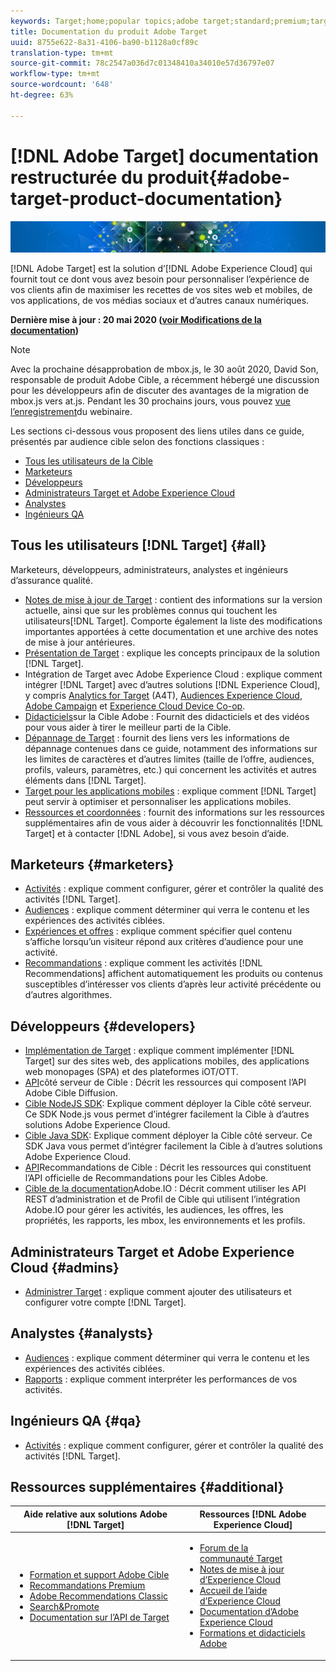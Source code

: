```yaml
---
keywords: Target;home;popular topics;adobe target;standard;premium;target documentation;adobe target documentation
title: Documentation du produit Adobe Target
uuid: 8755e622-8a31-4106-ba90-b1128a0cf89c
translation-type: tm+mt
source-git-commit: 78c2547a036d7c01348410a34010e57d36797e07
workflow-type: tm+mt
source-wordcount: '648'
ht-degree: 63%

---
```



# [!DNL Adobe Target] documentation restructurée du produit{#adobe-target-product-documentation}

![bannière](assets/target-home-banner-simple.png)

[!DNL Adobe Target] est la solution d’[!DNL Adobe Experience Cloud] qui fournit tout ce dont vous avez besoin pour personnaliser l’expérience de vos clients afin de maximiser les recettes de vos sites web et mobiles, de vos applications, de vos médias sociaux et d’autres canaux numériques.

**Dernière mise à jour : 20 mai 2020 ([voir Modifications de la documentation](r-release-notes/doc-change.md))**

>[!NOTE]
>
>Avec la prochaine désapprobation de mbox.js, le 30 août 2020, David Son, responsable de produit Adobe Cible, a récemment hébergé une discussion pour les développeurs afin de discuter des avantages de la migration de mbox.js vers at.js. Pendant les 30 prochains jours, vous pouvez [vue l’enregistrement](https://seminars.adobeconnect.com/ptdo6mfo6qn6/?proto=true)du webinaire.

Les sections ci-dessous vous proposent des liens utiles dans ce guide, présentés par audience cible selon des fonctions classiques :

- [Tous les utilisateurs de la Cible](#all)
- [Marketeurs](#marketers)
- [Développeurs](#developers)
- [Administrateurs Target et Adobe Experience Cloud](#admins)
- [Analystes](#analysts)
- [Ingénieurs QA](#qa)

## Tous les utilisateurs [!DNL Target] {#all}

Marketeurs, développeurs, administrateurs, analystes et ingénieurs d’assurance qualité.

- [Notes de mise à jour de Target](r-release-notes/release-notes.md) : contient des informations sur la version actuelle, ainsi que sur les problèmes connus qui touchent les utilisateurs[!DNL Target]. Comporte également la liste des modifications importantes apportées à cette documentation et une archive des notes de mise à jour antérieures.
- [Présentation de Target](c-intro/intro.md) : explique les concepts principaux de la solution [!DNL Target].
- Intégration de Target avec Adobe Experience Cloud : explique comment intégrer [!DNL Target] avec d’autres solutions [!DNL Experience Cloud], y compris [Analytics for Target](/help/c-integrating-target-with-mac/a4t/a4t.md) (A4T), [Audiences Experience Cloud](/help/c-integrating-target-with-mac/mmp.md), [Adobe Campaign](/help/c-integrating-target-with-mac/campaign-and-target.md) et [Experience Cloud Device Co-op](/help/c-integrating-target-with-mac/experience-cloud-device-co-op.md).
- [Didacticiels](https://docs.adobe.com/content/help/en/target-learn/tutorials/overview.html)sur la Cible Adobe : Fournit des didacticiels et des vidéos pour vous aider à tirer le meilleur parti de la Cible.
- [Dépannage de Target](r-troubleshooting-target/troubleshooting-target.md) : fournit des liens vers les informations de dépannage contenues dans ce guide, notamment des informations sur les limites de caractères et d’autres limites (taille de l’offre, audiences, profils, valeurs, paramètres, etc.) qui concernent les activités et autres éléments dans [!DNL Target].
- [Target pour les applications mobiles](c-target-mobile-app/target-mobile-app.md) : explique comment [!DNL Target] peut servir à optimiser et personnaliser les applications mobiles.
- [Ressources et coordonnées](cmp-resources-and-contact-information.md) : fournit des informations sur les ressources supplémentaires afin de vous aider à découvrir les fonctionnalités [!DNL Target] et à contacter [!DNL Adobe], si vous avez besoin d’aide.

## Marketeurs {#marketers}

- [Activités](c-activities/activities.md) : explique comment configurer, gérer et contrôler la qualité des activités [!DNL Target].
- [Audiences](c-target/target.md) : explique comment déterminer qui verra le contenu et les expériences des activités ciblées.
- [Expériences et offres](c-experiences/experiences.md) : explique comment spécifier quel contenu s’affiche lorsqu’un visiteur répond aux critères d’audience pour une activité.
- [Recommandations](c-recommendations/recommendations.md) : explique comment les activités [!DNL Recommendations] affichent automatiquement les produits ou contenus susceptibles d’intéresser vos clients d’après leur activité précédente ou d’autres algorithmes.

## Développeurs {#developers}

- [Implémentation de Target](c-implementing-target/implementing-target.md) : explique comment implémenter [!DNL Target] sur des sites web, des applications mobiles, des applications web monopages (SPA) et des plateformes iOT/OTT.
- [API](https://developers.adobetarget.com/api/delivery-api/)côté serveur de Cible : Décrit les ressources qui composent l’API Adobe Cible Diffusion.
- [Cible NodeJS SDK](https://github.com/adobe/target-nodejs-sdk): Explique comment déployer la Cible côté serveur. Ce SDK Node.js vous permet d’intégrer facilement la Cible à d’autres solutions Adobe Experience Cloud.
- [Cible Java SDK](https://github.com/adobe/target-java-sdk): Explique comment déployer la Cible côté serveur. Ce SDK Java vous permet d’intégrer facilement la Cible à d’autres solutions Adobe Experience Cloud.
- [API](https://developers.adobetarget.com/api/recommendations/)Recommandations de Cible : Décrit les ressources qui constituent l’API officielle de Recommandations pour les Cibles Adobe.
- [Cible de la documentation](http://developers.adobetarget.com/api/#introduction)Adobe.IO : Décrit comment utiliser les API REST d’administration et de Profil de Cible qui utilisent l’intégration Adobe.IO pour gérer les activités, les audiences, les offres, les propriétés, les rapports, les mbox, les environnements et les profils.

## Administrateurs Target et Adobe Experience Cloud {#admins}

- [Administrer Target](administrating-target/administrating-target.md) : explique comment ajouter des utilisateurs et configurer votre compte [!DNL Target].

## Analystes {#analysts}

- [Audiences](c-target/target.md) : explique comment déterminer qui verra le contenu et les expériences des activités ciblées.
- [Rapports](c-reports/reports.md) : explique comment interpréter les performances de vos activités.

## Ingénieurs QA {#qa}

- [Activités](c-activities/activities.md) : explique comment configurer, gérer et contrôler la qualité des activités [!DNL Target].

## Ressources supplémentaires {#additional}

| Aide relative aux solutions Adobe [!DNL Target] | Ressources [!DNL Adobe Experience Cloud] |
|--- |--- |
| <ul><li>[Formation et support Adobe Cible](https://helpx.adobe.com/fr/support/target.html)</li><li>[Recommandations Premium](c-recommendations/recommendations.md)</li><li>[Adobe Recommendations Classic](/help/assets/adobe-recommendations-classic.pdf)</li><li>[Search&amp;Promote](https://docs.adobe.com/content/help/en/search-promote/using/sp-home.html)</li><li>[Documentation sur l’API de Target](c-implementing-target/c-api-and-sdk-overview/api-and-sdk-overview.md)</li></ul> | <ul><li>[Forum de la communauté Target](https://forums.adobe.com/community/experience-cloud/marketing-cloud/target)</li><li>[Notes de mise à jour d’Experience Cloud](https://docs.adobe.com/content/help/en/release-notes/experience-cloud/current.html)</li><li>[Accueil de l’aide d’Experience Cloud](https://helpx.adobe.com/support/experience-cloud.html)</li><li>[Documentation d’Adobe Experience Cloud](https://docs.adobe.com/content/help/en/experience-cloud/user-guides/home.html)</li><li>[Formations et didacticiels Adobe](https://helpx.adobe.com/learning.html?promoid=KAUDK)</li></ul> |  |
